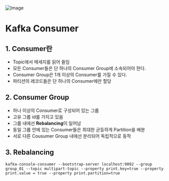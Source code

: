 ![Image](https://github.com/user-attachments/assets/44775098-769e-4d9c-9f2e-66d54322dc8f)

# Kafka Consumer

## 1. Consumer란
- Topic에서 메세지를 읽어 들임
- 모든 Consumer들은 단 하나의  Consumer Group에 소속되어야 한다.
- Consumer Group은 1개 이상의 Consumer를 가질 수 있다.
- 파티션의 레코드들은 단 하나의 Consumer에만 할당

## 2. Consumer Group
- 하나 이상의 Consumer로 구성되어 있는 그룹
- 고유 그룹 id를 가지고 있음
- 그룹 내에선 **Rebalancing**이 일어남
- 동일 그룹 안에 있는 Consumer들은 최대한 균등하게 Partition을 배분
- 서로 다른 Cousumer Group 내에선 분리되어 독립적으로 동작

## 3. Rebalancing

































```
kafka-console-consumer --bootstrap-server localhost:9092 --group group_01 --topic multipart-topic --property print.key=true --property print.value = true --property print.partition=true
```